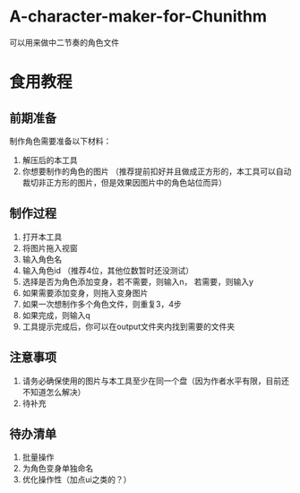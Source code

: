 # A-character-maker-for-Chunithm
可以用来做中二节奏的角色文件

# 食用教程
## 前期准备
制作角色需要准备以下材料：

1. 解压后的本工具
2. 你想要制作的角色的图片 （推荐提前扣好并且做成正方形的，本工具可以自动裁切非正方形的图片，但是效果因图片中的角色站位而异）

## 制作过程
1. 打开本工具
2. 将图片拖入视窗
3. 输入角色名
4. 输入角色id （推荐4位，其他位数暂时还没测试）
5. 选择是否为角色添加变身，若不需要，则输入n， 若需要，则输入y
6. 如果需要添加变身，则拖入变身图片
7. 如果一次想制作多个角色文件，则重复3，4步
8. 如果完成，则输入q
9. 工具提示完成后，你可以在output文件夹内找到需要的文件夹

## 注意事项
1. 请务必确保使用的图片与本工具至少在同一个盘（因为作者水平有限，目前还不知道怎么解决）
2. 待补充

## 待办清单
1. 批量操作
2. 为角色变身单独命名
3. 优化操作性（加点ui之类的？）

